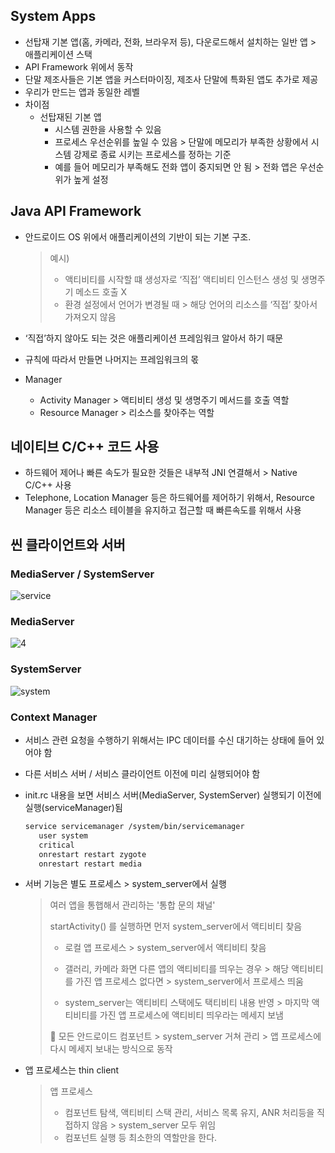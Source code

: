 


## System Apps

- 선탑재 기본 앱(홈, 카메라, 전화, 브라우저 등), 다운로드해서 설치하는 일반 앱 > 애플리케이션 스택
- API Framework 위에서 동작
- 단말 제조사들은 기본 앱을 커스터마이징, 제조사 단말에 특화된 앱도 추가로 제공
- 우리가 만드는 앱과 동일한 레벨
- 차이점
    - 선탑재된 기본 앱
        - 시스템 권한을 사용할 수 있음
        - 프로세스 우선순위를 높일 수 있음 > 단말에 메모리가 부족한 상황에서 시스템 강제로 종료 시키는 프로세스를 정하는 기준
        - 예를 들어 메모리가 부족해도 전화 앱이 중지되면 안 됨 > 전화 앱은 우선순위가 높게 설정

## Java API Framework

- 안드로이드 OS 위에서 애플리케이션의 기반이 되는 기본 구조.

  > 예시)
  >
  > - 액티비티를 시작할 떄 생성자로 ‘직접’ 액티비티 인스턴스 생성 및 생명주기 메소드 호출 X
  > - 환경 설정에서 언어가 변경될 때 > 해당 언어의 리소스를 ‘직접’ 찾아서 가져오지 않음
- ‘직접’하지 않아도 되는 것은 애플리케이션 프레임워크 알아서 하기 때문
- 규칙에 따라서 만들면 나머지는 프레임워크의 몫
- Manager
    - Activity Manager > 액티비티 생성 및 생명주기 메서드를 호출 역할
    - Resource Manager > 리소스를 찾아주는 역할

## 네이티브 C/C++ 코드 사용
- 하드웨어 제어나 빠른 속도가 필요한 것들은 내부적 JNI 연결해서 > Native C/C++ 사용
- Telephone, Location Manager 등은 하드웨어를 제어하기 위해서, Resource Manager 등은 리소스 테이블을 유지하고 접근할 때 빠른속도를 위해서 사용

## 씬 클라이언트와 서버

### MediaServer / SystemServer
![service](https://github.com/gudrmsglgl/android_next_step/assets/16537977/4966f92a-76de-456e-95ba-4be5ea9a70d6)

### MediaServer
![4](https://github.com/gudrmsglgl/android_next_step/assets/16537977/0563dd6d-e8cd-402f-acac-18fa67169fdd)

### SystemServer
![system](https://github.com/gudrmsglgl/android_next_step/assets/16537977/5e6bb2ea-3a2f-4fc8-a125-84233fed6934)

### Context Manager
- 서비스 관련 요청을 수행하기 위해서는 IPC 데이터를 수신 대기하는 상태에 들어 있어야 함
- 다른 서비스 서버 / 서비스 클라이언트 이전에 미리 실행되어야 함
- init.rc 내용을 보면 서비스 서버(MediaServer, SystemServer) 실행되기 이전에 실행(serviceManager)됨
  ```bash
  service servicemanager /system/bin/servicemanager
     user system
     critical
     onrestart restart zygote
     onrestart restart media
  ```

- 서버 기능은 별도 프로세스 > system_server에서 실행
  > 여러 앱을 통햅해서 관리하는 '통합 문의 채널'
  > 
  > startActivity() 를 실행하면 먼저 system_server에서  액티비티 찾음
  > 
  > - 로컬 앱 프로세스 > system_server에서 액티비티 찾음
  > 
  > - 갤러리, 카메라 화면 다른 앱의 액티비티를 띄우는 경우 > 해당 액티비티를 가진 앱 프로세스 없다면 > system_server에서 프로세스 띄움
  > 
  > - system_server는 액티비티 스택에도 택티비티 내용 반영 > 마지막 액티비티를 가진 앱 프로세스에 액티비티 띄우라는 메세지 보냄
  >  
  > 📌 모든 안드로이드 컴포넌트 > system_server 거쳐 관리 > 앱 프로세스에 다시 메세지 보내는 방식으로 동작

- 앱 프로세스는 thin client
  > 앱 프로세스
  > - 컴포넌트 탐색, 액티비티 스택 관리, 서비스 목록 유지, ANR 처리등을 직접하지 않음 > system_server 모두 위임
  > - 컴포넌트 실행 등 최소한의 역할만을 한다.
  > 
